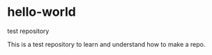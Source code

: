 # hello-world
test repository

This is a test repository to learn and understand how to make a repo.
